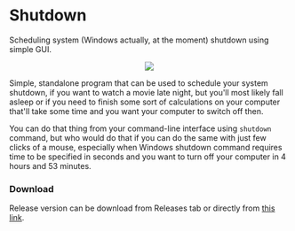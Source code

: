 # Shutdown
Scheduling system (Windows actually, at the moment) shutdown using simple GUI.

<p align="center">
<img src ="https://image.ibb.co/mCnHVJ/shutdown1.png" />
</p>

Simple, standalone program that can be used to schedule your system shutdown, if you want to watch a movie late night,
but you'll most likely fall asleep or if you need to finish some sort of calculations on your computer that'll take some
time and you want your computer to switch off then.

You can do that thing from your command-line interface using `shutdown` command, but who would do that if you can do the
same with just few clicks of a mouse, especially when Windows shutdown command requires time to be specified in seconds
and you want to turn off your computer in 4 hours and 53 minutes.

### Download
Release version can be download from Releases tab or directly from [this link](https://github.com/mtszkw/shutdown/releases/download/v1.0/shutdown-gui.zip).

